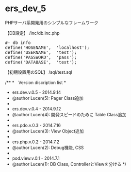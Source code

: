 ers_dev_5
=========

PHPサーバ系開発用のシンプルなフレームワーク

【DB設定】
/inc/db.inc.php
<pre>
#- db info
define('HOSENAME',	'localhost');
define('USERNAME',	'test');
define('PASSWORD',	'pass');
define('DATABASE',	'test');
</pre>

【初期設置用のSQL】
/sql/test.sql


/**
 *　Version discription list
 *
 * ers.dev.v.0.5 - 2014.9.14
 * @author Lucen(5): Pager Class追加
 *
 * ers.dev.v.0.4 - 2014.9.12
 * @author Lucen(4): 開発スピードのために Table Class追加
 *
 * ers.pdo.v.0.3 - 2014.7.16
 * @author Lucen(3): View Object追加
 *
 * ers.php.v.0.2 - 2014.7.2
 * @author Lucen(2): Debug機能, CSS
 *
 * pod.view.v.0.1 - 2014.7.1 
 * @author Lucen(1): DB Class, ControllerとViewを分ける
 */
